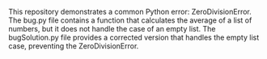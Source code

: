 This repository demonstrates a common Python error: ZeroDivisionError. The bug.py file contains a function that calculates the average of a list of numbers, but it does not handle the case of an empty list.  The bugSolution.py file provides a corrected version that handles the empty list case, preventing the ZeroDivisionError.